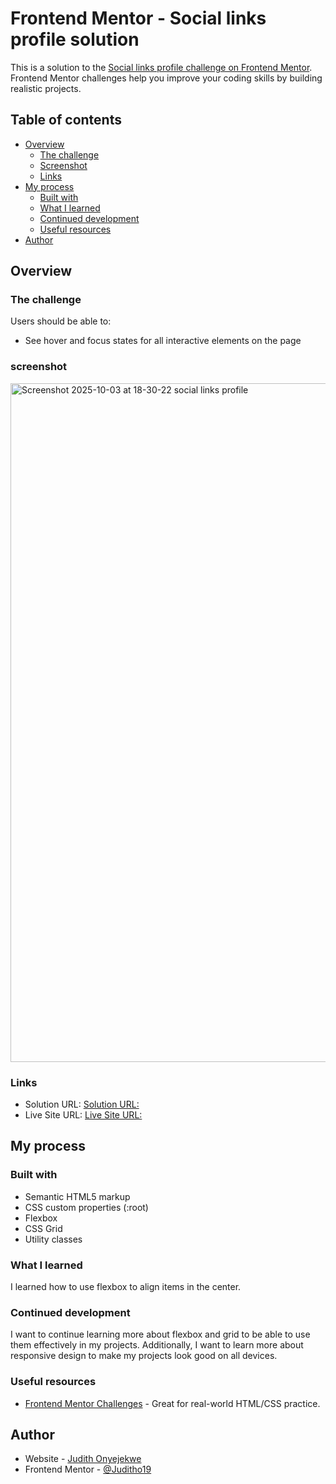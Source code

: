 # Frontend Mentor - Social links profile solution

This is a solution to the [Social links profile challenge on Frontend Mentor](https://www.frontendmentor.io/challenges/social-links-profile-UG32l9m6dQ). Frontend Mentor challenges help you improve your coding skills by building realistic projects. 

## Table of contents

- [Overview](#overview)
  - [The challenge](#the-challenge)
  - [Screenshot](#screenshot)
  - [Links](#links)
- [My process](#my-process)
  - [Built with](#built-with)
  - [What I learned](#what-i-learned)
  - [Continued development](#continued-development)
  - [Useful resources](#useful-resources)
- [Author](#author)



## Overview

### The challenge

Users should be able to:

- See hover and focus states for all interactive elements on the page

### screenshot
<img width="1920" height="1086" alt="Screenshot 2025-10-03 at 18-30-22 social links profile" src="https://github.com/user-attachments/assets/b17d3bcb-bb9f-44d4-b9db-b782b4b0e679" />

### Links

- Solution URL: [Solution URL:](https://github.com/Juditho19/social-links-profile.git)
- Live Site URL: [Live Site URL:](https://your-live-site-url.com)

## My process

### Built with

- Semantic HTML5 markup
- CSS custom properties (:root)
- Flexbox
- CSS Grid
- Utility classes


### What I learned
I learned how to use flexbox to align items in the center.

### Continued development

I want to continue learning more about flexbox and grid to be able to use them effectively in my projects. Additionally, I want to learn more about responsive design to make my projects look good on all devices.
### Useful resources

- [Frontend Mentor Challenges](https://www.frontendmentor.io/challenges) - Great for real-world HTML/CSS practice.

## Author

- Website - [Judith Onyejekwe](https://judithonyejekwe.my.canva.site/my-portfolio-website)
- Frontend Mentor - [@Juditho19](https://www.frontendmentor.io/profile/Juditho19)
